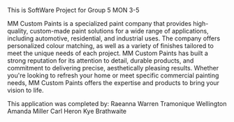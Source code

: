 This is SoftWare Project for Group 5 MON 3-5

MM Custom Paints is a specialized paint company that provides high-quality, custom-made paint solutions for a wide range of applications, including automotive, residential, and industrial uses. The company offers personalized colour matching, as well as a variety of finishes tailored to meet the unique needs of each project. MM Custom Paints has built a strong reputation for its attention to detail, durable products, and commitment to delivering precise, aesthetically pleasing results. Whether you're looking to refresh your home or meet specific commercial painting needs, MM Custom Paints offers the expertise and products to bring your vision to life.


This application was completed by:
Raeanna Warren
Tramonique Wellington
Amanda Miller
Carl Heron
Kye Brathwaite

